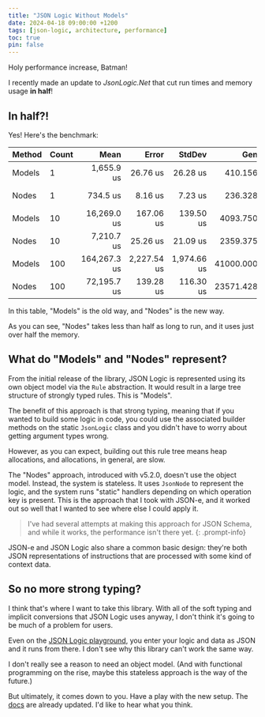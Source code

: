 ```yaml
---
title: "JSON Logic Without Models"
date: 2024-04-18 09:00:00 +1200
tags: [json-logic, architecture, performance]
toc: true
pin: false
---
```


Holy performance increase, Batman!

I recently made an update to _JsonLogic.Net_ that cut run times and memory usage **in half**!

## In half?!

Yes!  Here's the benchmark:

| Method | Count | Mean         | Error       | StdDev      | Gen0       | Allocated   |
|------- |------ |-------------:|------------:|------------:|-----------:|------------:|
| Models | 1     |   1,655.9 us |    26.76 us |    26.28 us |   410.1563 |   838.03 KB |
| Nodes  | 1     |     734.5 us |     8.16 us |     7.23 us |   236.3281 |   482.61 KB |
| Models | 10    |  16,269.0 us |   167.06 us |   139.50 us |  4093.7500 |   8380.5 KB |
| Nodes  | 10    |   7,210.7 us |    25.26 us |    21.09 us |  2359.3750 |  4826.08 KB |
| Models | 100   | 164,267.3 us | 2,227.54 us | 1,974.66 us | 41000.0000 | 83803.81 KB |
| Nodes  | 100   |  72,195.7 us |   139.28 us |   116.30 us | 23571.4286 | 48262.05 KB |

In this table, "Models" is the old way, and "Nodes" is the new way.

As you can see, "Nodes" takes less than half as long to run, and it uses just over half the memory.

## What do "Models" and "Nodes" represent?

From the initial release of the library, JSON Logic is represented using its own object model via the `Rule` abstraction.  It would result in a large tree structure of strongly typed rules.  This is "Models".

The benefit of this approach is that strong typing, meaning that if you wanted to build some logic in code, you could use the associated builder methods on the static `JsonLogic` class and you didn't have to worry about getting argument types wrong.

However, as you can expect, building out this rule tree means heap allocations, and allocations, in general, are slow.

The "Nodes" approach, introduced with v5.2.0, doesn't use the object model.  Instead, the system is stateless.  It uses `JsonNode` to represent the logic, and the system runs "static" handlers depending on which operation key is present.  This is the approach that I took with JSON-e, and it worked out so well that I wanted to see where else I could apply it.

> I've had several attempts at making this approach for JSON Schema, and while it works, the performance isn't there yet.
{: .prompt-info}

JSON-e and JSON Logic also share a common basic design: they're both JSON representations of instructions that are processed with some kind of context data.

## So no more strong typing?

I think that's where I want to take this library.  With all of the soft typing and implicit conversions that JSON Logic uses anyway, I don't think it's going to be much of a problem for users.

Even on the [JSON Logic playground](https://jsonlogic.com/), you enter your logic and data as JSON and it runs from there.  I don't see why this library can't work the same way.

I don't really see a reason to need an object model.  (And with functional programming on the rise, maybe this stateless approach is the way of the future.)

But ultimately, it comes down to you.  Have a play with the new setup.  The [docs](https://docs.json-everything.net/logic/basics/) are already updated.  I'd like to hear what you think.
